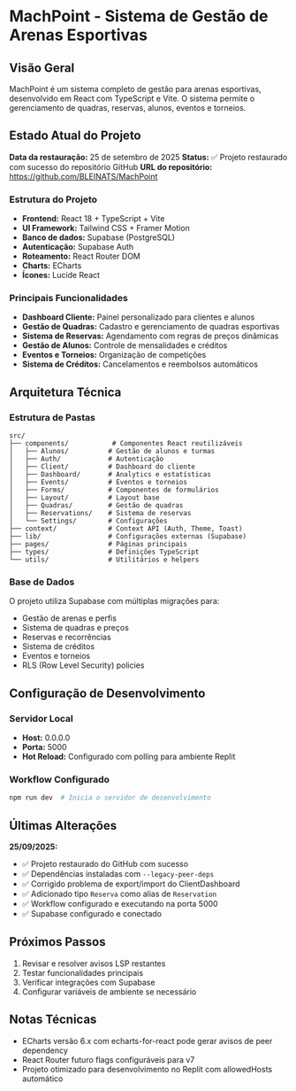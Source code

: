 # MachPoint - Sistema de Gestão de Arenas Esportivas

## Visão Geral
MachPoint é um sistema completo de gestão para arenas esportivas, desenvolvido em React com TypeScript e Vite. O sistema permite o gerenciamento de quadras, reservas, alunos, eventos e torneios.

## Estado Atual do Projeto
**Data da restauração:** 25 de setembro de 2025
**Status:** ✅ Projeto restaurado com sucesso do repositório GitHub
**URL do repositório:** https://github.com/BLEINATS/MachPoint

### Estrutura do Projeto
- **Frontend:** React 18 + TypeScript + Vite
- **UI Framework:** Tailwind CSS + Framer Motion
- **Banco de dados:** Supabase (PostgreSQL)
- **Autenticação:** Supabase Auth
- **Roteamento:** React Router DOM
- **Charts:** ECharts
- **Ícones:** Lucide React

### Principais Funcionalidades
- **Dashboard Cliente:** Painel personalizado para clientes e alunos
- **Gestão de Quadras:** Cadastro e gerenciamento de quadras esportivas
- **Sistema de Reservas:** Agendamento com regras de preços dinâmicas
- **Gestão de Alunos:** Controle de mensalidades e créditos
- **Eventos e Torneios:** Organização de competições
- **Sistema de Créditos:** Cancelamentos e reembolsos automáticos

## Arquitetura Técnica

### Estrutura de Pastas
```
src/
├── components/           # Componentes React reutilizáveis
│   ├── Alunos/          # Gestão de alunos e turmas
│   ├── Auth/            # Autenticação
│   ├── Client/          # Dashboard do cliente
│   ├── Dashboard/       # Analytics e estatísticas
│   ├── Events/          # Eventos e torneios
│   ├── Forms/           # Componentes de formulários
│   ├── Layout/          # Layout base
│   ├── Quadras/         # Gestão de quadras
│   ├── Reservations/    # Sistema de reservas
│   └── Settings/        # Configurações
├── context/             # Context API (Auth, Theme, Toast)
├── lib/                 # Configurações externas (Supabase)
├── pages/               # Páginas principais
├── types/               # Definições TypeScript
└── utils/               # Utilitários e helpers
```

### Base de Dados
O projeto utiliza Supabase com múltiplas migrações para:
- Gestão de arenas e perfis
- Sistema de quadras e preços
- Reservas e recorrências
- Sistema de créditos
- Eventos e torneios
- RLS (Row Level Security) policies

## Configuração de Desenvolvimento

### Servidor Local
- **Host:** 0.0.0.0
- **Porta:** 5000
- **Hot Reload:** Configurado com polling para ambiente Replit

### Workflow Configurado
```bash
npm run dev  # Inicia o servidor de desenvolvimento
```

## Últimas Alterações
**25/09/2025:**
- ✅ Projeto restaurado do GitHub com sucesso
- ✅ Dependências instaladas com `--legacy-peer-deps`
- ✅ Corrigido problema de export/import do ClientDashboard
- ✅ Adicionado tipo `Reserva` como alias de `Reservation`
- ✅ Workflow configurado e executando na porta 5000
- ✅ Supabase configurado e conectado

## Próximos Passos
1. Revisar e resolver avisos LSP restantes
2. Testar funcionalidades principais
3. Verificar integrações com Supabase
4. Configurar variáveis de ambiente se necessário

## Notas Técnicas
- ECharts versão 6.x com echarts-for-react pode gerar avisos de peer dependency
- React Router futuro flags configuráveis para v7
- Projeto otimizado para desenvolvimento no Replit com allowedHosts automático
